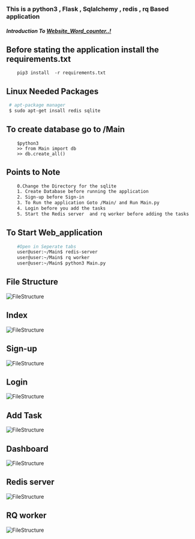 ### This is a python3 , Flask , Sqlalchemy , redis , rq  Based application


##### Introduction To [Website_Word_counter..!](https://github.com/shinu007/Website_Word_counter)


## Before stating the application install the requirements.txt

```pip3
    pip3 install  -r requirements.txt
```
## Linux  Needed Packages
```bash
 # apt-package manager
 $ sudo apt-get insall redis sqlite  
```
## To create database go to /Main 
```python3
    $python3
    >> from Main import db
    >> db.create_all()
```
## Points to  Note
```bash
    0.Change the Directory for the sqlite 
    1. Create Database before running the application
    2. Sign-up before Sign-in
    3. To Run the application Goto /Main/ and Run Main.py
    4. Login before you add the tasks
    5. Start the Redis server  and rq worker before adding the tasks
``` 
## To Start Web_application
```bash
    #Open in Seperate tabs
    user@user:~/Main$ redis-server 
    user@user:~/Main$ rq worker
    user@user:~/Main$ python3 Main.py 
```
## File Structure
![FileStructure](/images/Tree.png) <!--.element height="50%" width="50%"-->

## Index
![FileStructure](/images/index.png)

## Sign-up
![FileStructure](/images/sign-up.png)

## Login
![FileStructure](/images/login.png)

## Add Task
![FileStructure](/images/add-task.png)

## Dashboard
![FileStructure](/images/dashboard.png)

## Redis server
![FileStructure](/images/Redis-server.png)

## RQ worker

![FileStructure](/images/rq-worker.png)
